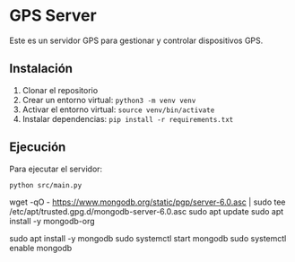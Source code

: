 # GPS Server

Este es un servidor GPS para gestionar y controlar dispositivos GPS.

## Instalación

1. Clonar el repositorio
2. Crear un entorno virtual: `python3 -m venv venv`
3. Activar el entorno virtual: `source venv/bin/activate`
4. Instalar dependencias: `pip install -r requirements.txt`

## Ejecución

Para ejecutar el servidor:

```
python src/main.py
```

wget -qO - https://www.mongodb.org/static/pgp/server-6.0.asc | sudo tee /etc/apt/trusted.gpg.d/mongodb-server-6.0.asc
sudo apt update
sudo apt install -y mongodb-org


sudo apt install -y mongodb
sudo systemctl start mongodb
sudo systemctl enable mongodb